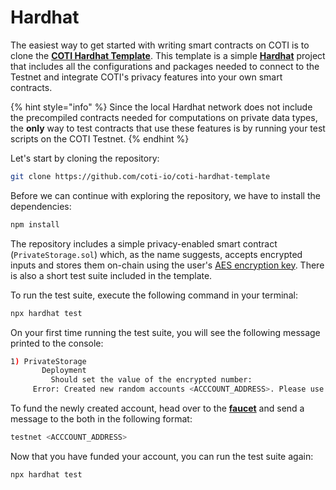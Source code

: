 # Hardhat

The easiest way to get started with writing smart contracts on COTI is to clone the [**COTI Hardhat Template**](https://github.com/coti-io/coti-hardhat-template). This template is a simple [**Hardhat**](https://hardhat.org/) project that includes all the configurations and packages needed to connect to the Testnet and integrate COTI's privacy features into your own smart contracts.

{% hint style="info" %}
Since the local Hardhat network does not include the precompiled contracts needed for computations on private data types, the **only** way to test contracts that use these features is by running your test scripts on the COTI Testnet.
{% endhint %}

Let's start by cloning the repository:

```bash
git clone https://github.com/coti-io/coti-hardhat-template
```

Before we can continue with exploring the repository, we have to install the dependencies:

```bash
npm install
```

The repository includes a simple privacy-enabled smart contract (`PrivateStorage.sol`) which, as the name suggests, accepts encrypted inputs and stores them on-chain using the user's [AES encryption key](../../how-coti-works/advanced-topics/aes-keys.md). There is also a short test suite included in the template.

To run the test suite, execute the following command in your terminal:

```bash
npx hardhat test
```

On your first time running the test suite, you will see the following message printed to the console:

```bash
1) PrivateStorage
       Deployment
         Should set the value of the encrypted number:
     Error: Created new random accounts <ACCCOUNT_ADDRESS>. Please use faucet to fund it.
```

To fund the newly created account, head over to the [**faucet**](https://faucet.coti.io/) and send a message to the both in the following format:

```bash
testnet <ACCCOUNT_ADDRESS>
```

Now that you have funded your account, you can run the test suite again:

```bash
npx hardhat test
```
